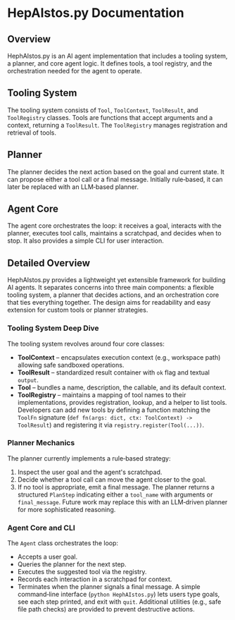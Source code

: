 # HepAIstos.py Documentation

## Overview

HephAIstos.py is an AI agent implementation that includes a tooling system, a planner, and core agent logic. It defines tools, a tool registry, and the orchestration needed for the agent to operate.

## Tooling System

The tooling system consists of `Tool`, `ToolContext`, `ToolResult`, and `ToolRegistry` classes. Tools are functions that accept arguments and a context, returning a `ToolResult`. The `ToolRegistry` manages registration and retrieval of tools.

## Planner

The planner decides the next action based on the goal and current state. It can propose either a tool call or a final message. Initially rule‑based, it can later be replaced with an LLM‑based planner.

## Agent Core

The agent core orchestrates the loop: it receives a goal, interacts with the planner, executes tool calls, maintains a scratchpad, and decides when to stop. It also provides a simple CLI for user interaction.

## Detailed Overview

HephAIstos.py provides a lightweight yet extensible framework for building AI agents. It separates concerns into three main components: a flexible tooling system, a planner that decides actions, and an orchestration core that ties everything together. The design aims for readability and easy extension for custom tools or planner strategies.

### Tooling System Deep Dive

The tooling system revolves around four core classes:

- **ToolContext** – encapsulates execution context (e.g., workspace path) allowing safe sandboxed operations.
- **ToolResult** – standardized result container with `ok` flag and textual `output`.
- **Tool** – bundles a name, description, the callable, and its default context.
- **ToolRegistry** – maintains a mapping of tool names to their implementations, provides registration, lookup, and a helper to list tools.
  Developers can add new tools by defining a function matching the `ToolFn` signature (`def fn(args: dict, ctx: ToolContext) -> ToolResult`) and registering it via `registry.register(Tool(...))`.

### Planner Mechanics

The planner currently implements a rule‑based strategy:

1. Inspect the user goal and the agent's scratchpad.
2. Decide whether a tool call can move the agent closer to the goal.
3. If no tool is appropriate, emit a final message.
   The planner returns a structured `PlanStep` indicating either a `tool_name` with arguments or `final_message`. Future work may replace this with an LLM‑driven planner for more sophisticated reasoning.

### Agent Core and CLI

The `Agent` class orchestrates the loop:

- Accepts a user goal.
- Queries the planner for the next step.
- Executes the suggested tool via the registry.
- Records each interaction in a scratchpad for context.
- Terminates when the planner signals a final message.
  A simple command‑line interface (`python HephAIstos.py`) lets users type goals, see each step printed, and exit with `quit`.
  Additional utilities (e.g., safe file path checks) are provided to prevent destructive actions.

